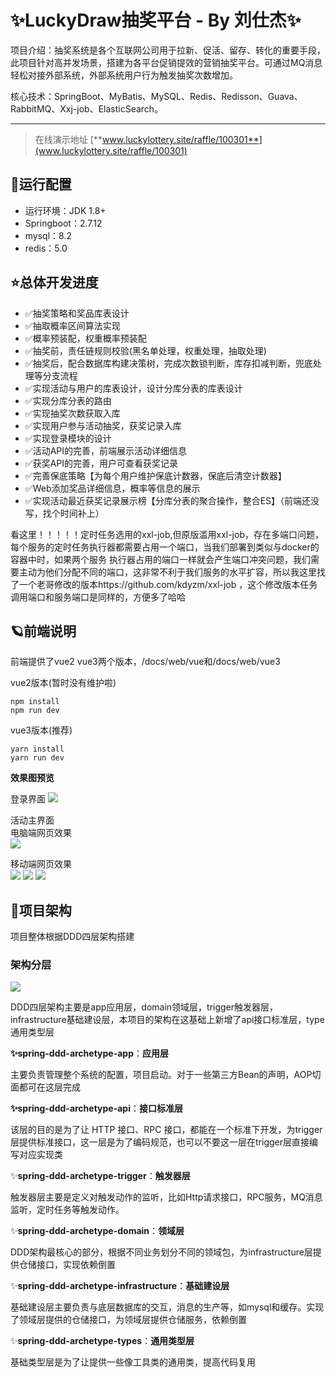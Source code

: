 # ✨LuckyDraw抽奖平台 - By 刘仕杰✨

项目介绍：抽奖系统是各个互联网公司用于拉新、促活、留存、转化的重要手段，此项目针对高并发场景，搭建为各平台促销提效的营销抽奖平台。可通过MQ消息轻松对接外部系统，外部系统用户行为触发抽奖次数增加。

核心技术：SpringBoot、MyBatis、MySQL、Redis、Redisson、Guava、RabbitMQ、Xxj-job、ElasticSearch。

---

>在线演示地址 [**www.luckylottery.site/raffle/100301**](www.luckylottery.site/raffle/100301)


## 💫运行配置

- 运行环境：JDK 1.8+
- Springboot：2.7.12
- mysql：8.2
- redis：5.0

## ⭐总体开发进度

- ✅抽奖策略和奖品库表设计
- ✅抽取概率区间算法实现
- ✅概率预装配，权重概率预装配
- ✅抽奖前，责任链规则校验(黑名单处理，权重处理，抽取处理)
- ✅抽奖后，配合数据库构建决策树，完成次数锁判断，库存扣减判断，兜底处理等分支流程
- ✅实现活动与用户的库表设计，设计分库分表的库表设计
- ✅实现分库分表的路由
- ✅实现抽奖次数获取入库
- ✅实现用户参与活动抽奖，获奖记录入库
- ✅实现登录模块的设计
- ✅活动API的完善，前端展示活动详细信息
- ✅获奖API的完善，用户可查看获奖记录
- ✅完善保底策略【为每个用户维护保底计数器，保底后清空计数器】
- ✅Web添加奖品详细信息，概率等信息的展示
- ✅实现活动最近获奖记录展示榜【分库分表的聚合操作，整合ES】（前端还没写，找个时间补上）  

看这里！！！！！定时任务选用的xxl-job,但原版滥用xxl-job，存在多端口问题，每个服务的定时任务执行器都需要占用一个端口，当我们部署到类似与docker的容器中时，如果两个服务
执行器占用的端口一样就会产生端口冲突问题，我们需要主动为他们分配不同的端口，这非常不利于我们服务的水平扩容，所以我这里找了一个老哥修改的版本https://github.com/kdyzm/xxl-job
，这个修改版本任务调用端口和服务端口是同样的，方便多了哈哈  

## 🪐前端说明

前端提供了vue2 vue3两个版本，/docs/web/vue和/docs/web/vue3

vue2版本(暂时没有维护啦)

```
npm install
npm run dev
```

vue3版本(推荐)

```
yarn install
yarn run dev
```

**效果图预览**

登录界面
![](https://img-blog.csdnimg.cn/direct/7f313b52a7b043ccb0f87ac639aaee44.png)

活动主界面  
电脑端网页效果  
![](https://img-blog.csdnimg.cn/direct/7de9e313b6714ff295a3b84f5f587e09.png)

移动端网页效果  
![](https://img-blog.csdnimg.cn/direct/385be76b39504e6a8411452edbd96baf.png)
![](https://img-blog.csdnimg.cn/direct/4cff95ebde68493699ad38a0a8aedf96.png)
![](https://img-blog.csdnimg.cn/direct/f0ae21b949b348b789c4ce72013bb89c.png)


## 🫧项目架构

项目整体根据DDD四层架构搭建

### 架构分层

![](https://img-blog.csdnimg.cn/direct/e367e120dc7543d385f518fd5ff67267.png)

DDD四层架构主要是app应用层，domain领域层，trigger触发器层，infrastructure基础建设层，本项目的架构在这基础上新增了api接口标准层，type通用类型层

**✨spring-ddd-archetype-app**：**应用层**

主要负责管理整个系统的配置，项目启动。对于一些第三方Bean的声明，AOP切面都可在这层完成

**✨spring-ddd-archetype-api**：**接口标准层**

该层的目的是为了让 HTTP 接口、RPC 接口，都能在一个标准下开发，为trigger层提供标准接口，这一层是为了编码规范，也可以不要这一层在trigger层直接编写对应实现类

✨**spring-ddd-archetype-trigger**：**触发器层**

触发器层主要是定义对触发动作的监听，比如Http请求接口，RPC服务，MQ消息监听，定时任务等触发动作。

✨**spring-ddd-archetype-domain**：**领域层**

DDD架构最核心的部分，根据不同业务划分不同的领域包，为infrastructure层提供仓储接口，实现依赖倒置

✨**spring-ddd-archetype-infrastructure**：**基础建设层**

基础建设层主要负责与底层数据库的交互，消息的生产等，如mysql和缓存。实现了领域层提供的仓储接口，为领域层提供仓储服务，依赖倒置

✨**spring-ddd-archetype-types**：**通用类型层**

基础类型层是为了让提供一些像工具类的通用类，提高代码复用

